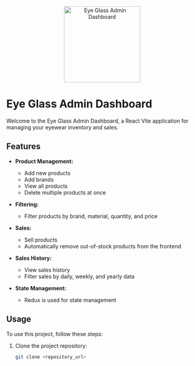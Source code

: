 <div align="center">
  <img src="eye-glass-logo.png" alt="Eye Glass Admin Dashboard" width="200"/>
</div>

# Eye Glass Admin Dashboard

Welcome to the Eye Glass Admin Dashboard, a React Vite application for managing your eyewear inventory and sales.

## Features

- **Product Management:**
  - Add new products
  - Add brands
  - View all products
  - Delete multiple products at once

- **Filtering:**
  - Filter products by brand, material, quantity, and price

- **Sales:**
  - Sell products
  - Automatically remove out-of-stock products from the frontend

- **Sales History:**
  - View sales history
  - Filter sales by daily, weekly, and yearly data

- **State Management:**
  - Redux is used for state management

## Usage

To use this project, follow these steps:

1. Clone the project repository:

   ```bash
   git clone <repository_url>
